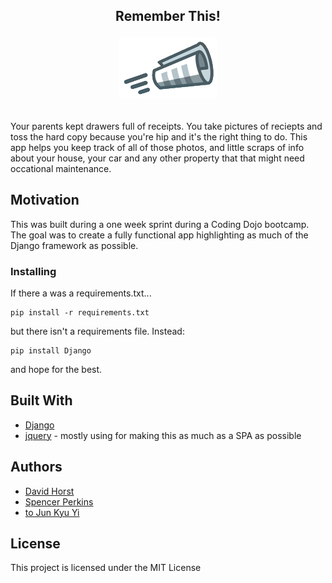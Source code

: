 <h2 align="center">Remember This!</p>
<p align="center">
<img src="apps/main/static/main/img/paperroll-nb.png" />
</p>

##

Your parents kept drawers full of receipts. You take pictures of reciepts and toss the hard copy
because you're hip and it's the right thing to do.  This app helps you keep track of all of
those photos, and little scraps of info about your house, your car and any other property that
that might need occational maintenance. 

## Motivation

This was built during a one week sprint during a Coding Dojo bootcamp. The goal was to create a fully
functional app highlighting as much of the Django framework as possible.

### Installing

If there a was a requirements.txt... 

```
pip install -r requirements.txt
```

but there isn't a requirements file.  Instead:

```
pip install Django
```

and hope for the best.

## Built With

* [Django](https://www.djangoproject.com/) 
* [jquery](https://maven.apache.org/) - mostly using for making this as much as a SPA as possible

## Authors

* [David Horst](https://github.com/davidhorst)
* [Spencer Perkins](https://github.com/perkinsb01)
* [to Jun Kyu Yi](https://github.com/junkyuyih)

## License

This project is licensed under the MIT License 
